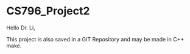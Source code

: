 # CS796_Project2
Hello Dr. Li,

This project is also saved in a GIT Repository and may be made in C++ make. 

